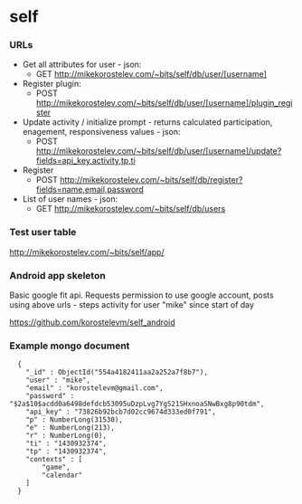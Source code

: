 # self


### URLs
* Get all attributes for user - json:
    * GET http://mikekorostelev.com/~bits/self/db/user/[username]   
* Register plugin:
    * POST http://mikekorostelev.com/~bits/self/db/user/[username]/plugin_register
* Update activity / initialize prompt - returns calculated participation, enagement, responsiveness values - json:
    * POST http://mikekorostelev.com/~bits/self/db/user/[username]/update?fields=api_key,activity,tp,ti
* Register
    * POST http://mikekorostelev.com/~bits/self/db/register?fields=name,email,password
* List of user names - json:
    * GET http://mikekorostelev.com/~bits/self/db/users

### Test user table
http://mikekorostelev.com/~bits/self/app/

### Android app skeleton
Basic google fit api. Requests permission to use google account, posts using above urls - steps activity for user "mike" since start of day

https://github.com/korostelevm/self_android

### Example mongo document
      {
      	"_id" : ObjectId("554a4182411aa2a252a7f8b7"),
      	"user" : "mike",
      	"email" : "korostelevm@gmail.com",
      	"password" : "$2a$10$acdd0a6498defdcb53095uDzpLvg7YgS21SHxnoaSNwBxg8p90tdm",
      	"api_key" : "73826b92bcb7d02cc9674d333ed0f791",
      	"p" : NumberLong(31530),
      	"e" : NumberLong(213),
      	"r" : NumberLong(0),
      	"ti" : "1430932374",
      	"tp" : "1430932374",
      	"contexts" : [
      		"game",
      		"calendar"
      	]
      }
